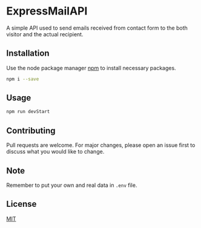 # ExpressMailAPI

A simple API used to send emails received from contact form to the both visitor and the actual recipient.

## Installation

Use the node package manager [npm](https://nodejs.org) to install necessary packages.

```bash
npm i --save
```

## Usage

```javascript
npm run devStart
```

## Contributing

Pull requests are welcome. For major changes, please open an issue first
to discuss what you would like to change.

## Note
Remember to put your own and real data in `.env` file.

## License

[MIT](https://choosealicense.com/licenses/mit/)
